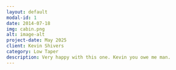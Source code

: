 ```yaml
---
layout: default
modal-id: 1
date: 2014-07-18
img: cabin.png
alt: image-alt
project-date: May 2025
client: Kevin Shivers
category: Low Taper
description: Very happy with this one. Kevin you owe me man.
---
```

